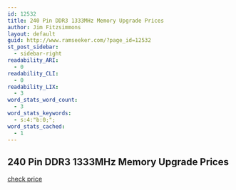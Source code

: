 ```yaml
---
id: 12532
title: 240 Pin DDR3 1333MHz Memory Upgrade Prices
author: Jim Fitzsimmons
layout: default
guid: http://www.ramseeker.com/?page_id=12532
st_post_sidebar:
  - sidebar-right
readability_ARI:
  - 0
readability_CLI:
  - 0
readability_LIX:
  - 3
word_stats_word_count:
  - 3
word_stats_keywords:
  - s:4:"b:0;";
word_stats_cached:
  - 1
---
```


## 240 Pin DDR3 1333MHz Memory Upgrade Prices

[check price](http://amzn.to/1YVl8UP)
